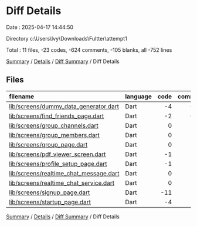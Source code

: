 # Diff Details

Date : 2025-04-17 14:44:50

Directory c:\\Users\\Ivy\\Downloads\\Fultter\\attempt1

Total : 11 files,  -23 codes, -624 comments, -105 blanks, all -752 lines

[Summary](results.md) / [Details](details.md) / [Diff Summary](diff.md) / Diff Details

## Files
| filename | language | code | comment | blank | total |
| :--- | :--- | ---: | ---: | ---: | ---: |
| [lib/screens/dummy\_data\_generator.dart](/lib/screens/dummy_data_generator.dart) | Dart | -4 | -266 | -4 | -274 |
| [lib/screens/find\_friends\_page.dart](/lib/screens/find_friends_page.dart) | Dart | -2 | -111 | -17 | -130 |
| [lib/screens/group\_channels.dart](/lib/screens/group_channels.dart) | Dart | 0 | -12 | 0 | -12 |
| [lib/screens/group\_members.dart](/lib/screens/group_members.dart) | Dart | 0 | -26 | 0 | -26 |
| [lib/screens/group\_page.dart](/lib/screens/group_page.dart) | Dart | 0 | -26 | 0 | -26 |
| [lib/screens/pdf\_viewer\_screen.dart](/lib/screens/pdf_viewer_screen.dart) | Dart | -1 | -7 | 0 | -8 |
| [lib/screens/profile\_setup\_page.dart](/lib/screens/profile_setup_page.dart) | Dart | -1 | -67 | -43 | -111 |
| [lib/screens/realtime\_chat\_message.dart](/lib/screens/realtime_chat_message.dart) | Dart | 0 | -7 | 0 | -7 |
| [lib/screens/realtime\_chat\_service.dart](/lib/screens/realtime_chat_service.dart) | Dart | 0 | -40 | 0 | -40 |
| [lib/screens/signup\_page.dart](/lib/screens/signup_page.dart) | Dart | -11 | -46 | -30 | -87 |
| [lib/screens/startup\_page.dart](/lib/screens/startup_page.dart) | Dart | -4 | -16 | -11 | -31 |

[Summary](results.md) / [Details](details.md) / [Diff Summary](diff.md) / Diff Details